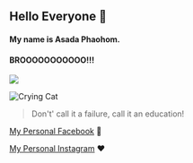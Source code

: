 ## Hello Everyone 👋

#### My name is Asada Phaohom. 

#### BROOOOOOOOOOO!!!

<p>
  <a href="https://skillicons.dev">
    <img src="https://skillicons.dev/icons?i=js,html,css,ts,nodejs,bootstrap,tailwind,mysql,mongodb,py" />
  </a>
</p>

![Crying Cat](https://i.kym-cdn.com/photos/images/original/001/384/545/7b9.jpg)

> Don't' call it a failure, call it an education!

[My Personal Facebook](https://web.facebook.com/asada.phaohom.7?_rdc=1&_rdr) 💙

[My Personal Instagram](https://www.instagram.com/rukawa_zz/) ❤


<!--
**watripledouble/watripledouble** is a ✨ _special_ ✨ repository because its `README.md` (this file) appears on your GitHub profile.

Here are some ideas to get you started:

- 🔭 I’m currently working on ...
- 🌱 I’m currently learning ...
- 👯 I’m looking to collaborate on ...
- 🤔 I’m looking for help with ...
- 💬 Ask me about ...
- 📫 How to reach me: ...
- 😄 Pronouns: ...
- ⚡ Fun fact: ...
-->
